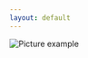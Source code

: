 ```yaml
---
layout: default
---
```

![Picture example](https://raw.githubusercontent.com/kvartirnik/website/gh-pages/images/kvartirnik_photos/33.jpg)

